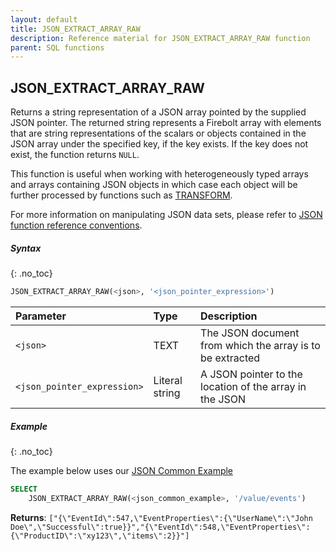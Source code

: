 ```yaml
---
layout: default
title: JSON_EXTRACT_ARRAY_RAW
description: Reference material for JSON_EXTRACT_ARRAY_RAW function
parent: SQL functions
---
```


## JSON_EXTRACT_ARRAY_RAW

Returns a string representation of a JSON array pointed by the supplied JSON pointer. The returned string represents a Firebolt array with elements that are string representations of the scalars or objects contained in the JSON array under the specified key, if the key exists. If the key does not exist, the function returns `NULL`.

This function is useful when working with heterogeneously typed arrays and arrays containing JSON objects in which case each object will be further processed by functions such as [TRANSFORM](/transform.md).

For more information on manipulating JSON data sets, please refer to [JSON function reference conventions](./index.md#json-function-reference-conventions).

##### Syntax
{: .no_toc}

```sql
​​JSON_EXTRACT_ARRAY_RAW(<json>, '<json_pointer_expression>')
```

| Parameter                   | Type           | Description                                               |
| :--------------------------- | :-------------- | :--------------------------------------------------------- |
| `<json>`                    | TEXT           | The JSON document from which the array is to be extracted |
| `<json_pointer_expression>` | Literal string | A JSON pointer to the location of the array in the JSON   |

##### Example
{: .no_toc}

The example below uses our [JSON Common Example](./index.md#json-common-example)

```sql
SELECT
    JSON_EXTRACT_ARRAY_RAW(<json_common_example>, '/value/events')
```

**Returns**: `["{\"EventId\":547,\"EventProperties\":{\"UserName\":\"John Doe\",\"Successful\":true}}","{\"EventId\":548,\"EventProperties\":{\"ProductID\":\"xy123\",\"items\":2}}"]`

